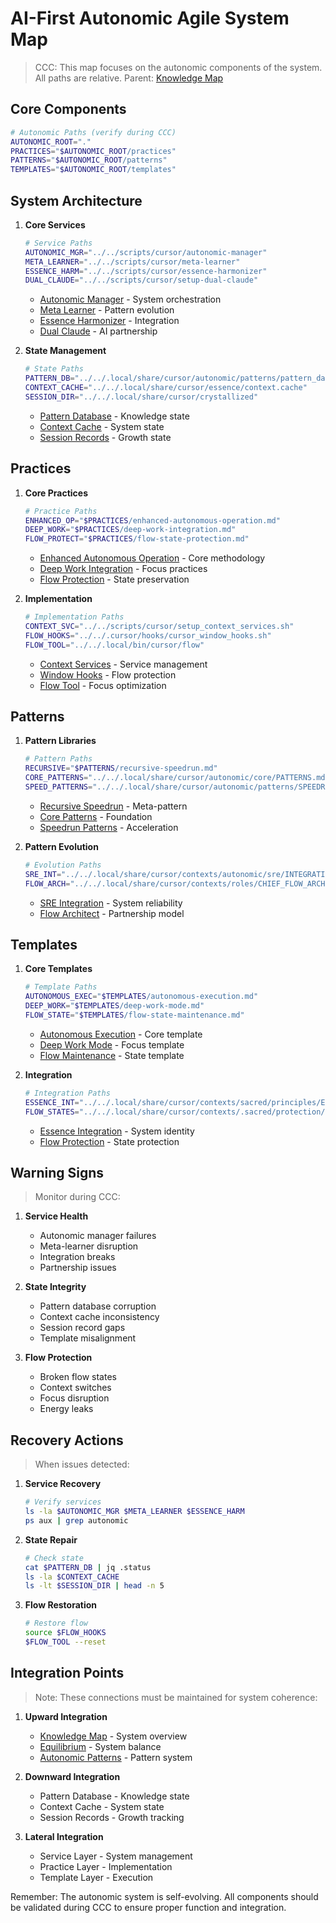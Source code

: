 # AI-First Autonomic Agile System Map
> CCC: This map focuses on the autonomic components of the system. All paths are relative.
> Parent: [Knowledge Map](../KNOWLEDGE_MAP.md)

## Core Components
```bash
# Autonomic Paths (verify during CCC)
AUTONOMIC_ROOT="."
PRACTICES="$AUTONOMIC_ROOT/practices"
PATTERNS="$AUTONOMIC_ROOT/patterns"
TEMPLATES="$AUTONOMIC_ROOT/templates"
```

## System Architecture

1. **Core Services**
   ```bash
   # Service Paths
   AUTONOMIC_MGR="../../scripts/cursor/autonomic-manager"
   META_LEARNER="../../scripts/cursor/meta-learner"
   ESSENCE_HARM="../../scripts/cursor/essence-harmonizer"
   DUAL_CLAUDE="../../scripts/cursor/setup-dual-claude"
   ```
   - [Autonomic Manager]($AUTONOMIC_MGR) - System orchestration
   - [Meta Learner]($META_LEARNER) - Pattern evolution
   - [Essence Harmonizer]($ESSENCE_HARM) - Integration
   - [Dual Claude]($DUAL_CLAUDE) - AI partnership

2. **State Management**
   ```bash
   # State Paths
   PATTERN_DB="../../.local/share/cursor/autonomic/patterns/pattern_database.json"
   CONTEXT_CACHE="../../.local/share/cursor/essence/context.cache"
   SESSION_DIR="../../.local/share/cursor/crystallized"
   ```
   - [Pattern Database]($PATTERN_DB) - Knowledge state
   - [Context Cache]($CONTEXT_CACHE) - System state
   - [Session Records]($SESSION_DIR) - Growth state

## Practices

1. **Core Practices**
   ```bash
   # Practice Paths
   ENHANCED_OP="$PRACTICES/enhanced-autonomous-operation.md"
   DEEP_WORK="$PRACTICES/deep-work-integration.md"
   FLOW_PROTECT="$PRACTICES/flow-state-protection.md"
   ```
   - [Enhanced Autonomous Operation]($ENHANCED_OP) - Core methodology
   - [Deep Work Integration]($DEEP_WORK) - Focus practices
   - [Flow Protection]($FLOW_PROTECT) - State preservation

2. **Implementation**
   ```bash
   # Implementation Paths
   CONTEXT_SVC="../../scripts/cursor/setup_context_services.sh"
   FLOW_HOOKS="../../.cursor/hooks/cursor_window_hooks.sh"
   FLOW_TOOL="../../.local/bin/cursor/flow"
   ```
   - [Context Services]($CONTEXT_SVC) - Service management
   - [Window Hooks]($FLOW_HOOKS) - Flow protection
   - [Flow Tool]($FLOW_TOOL) - Focus optimization

## Patterns

1. **Pattern Libraries**
   ```bash
   # Pattern Paths
   RECURSIVE="$PATTERNS/recursive-speedrun.md"
   CORE_PATTERNS="../../.local/share/cursor/autonomic/core/PATTERNS.md"
   SPEED_PATTERNS="../../.local/share/cursor/autonomic/patterns/SPEEDRUN.md"
   ```
   - [Recursive Speedrun]($RECURSIVE) - Meta-pattern
   - [Core Patterns]($CORE_PATTERNS) - Foundation
   - [Speedrun Patterns]($SPEED_PATTERNS) - Acceleration

2. **Pattern Evolution**
   ```bash
   # Evolution Paths
   SRE_INT="../../.local/share/cursor/contexts/autonomic/sre/INTEGRATION.md"
   FLOW_ARCH="../../.local/share/cursor/contexts/roles/CHIEF_FLOW_ARCHITECT.md"
   ```
   - [SRE Integration]($SRE_INT) - System reliability
   - [Flow Architect]($FLOW_ARCH) - Partnership model

## Templates

1. **Core Templates**
   ```bash
   # Template Paths
   AUTONOMOUS_EXEC="$TEMPLATES/autonomous-execution.md"
   DEEP_WORK="$TEMPLATES/deep-work-mode.md"
   FLOW_STATE="$TEMPLATES/flow-state-maintenance.md"
   ```
   - [Autonomous Execution]($AUTONOMOUS_EXEC) - Core template
   - [Deep Work Mode]($DEEP_WORK) - Focus template
   - [Flow Maintenance]($FLOW_STATE) - State template

2. **Integration**
   ```bash
   # Integration Paths
   ESSENCE_INT="../../.local/share/cursor/contexts/sacred/principles/ESSENCE_INTEGRATION.md"
   FLOW_STATES="../../.local/share/cursor/contexts/.sacred/protection/FLOW_STATES.md"
   ```
   - [Essence Integration]($ESSENCE_INT) - System identity
   - [Flow Protection]($FLOW_STATES) - State protection

## Warning Signs
> Monitor during CCC:

1. **Service Health**
   - Autonomic manager failures
   - Meta-learner disruption
   - Integration breaks
   - Partnership issues

2. **State Integrity**
   - Pattern database corruption
   - Context cache inconsistency
   - Session record gaps
   - Template misalignment

3. **Flow Protection**
   - Broken flow states
   - Context switches
   - Focus disruption
   - Energy leaks

## Recovery Actions
> When issues detected:

1. **Service Recovery**
   ```bash
   # Verify services
   ls -la $AUTONOMIC_MGR $META_LEARNER $ESSENCE_HARM
   ps aux | grep autonomic
   ```

2. **State Repair**
   ```bash
   # Check state
   cat $PATTERN_DB | jq .status
   ls -la $CONTEXT_CACHE
   ls -lt $SESSION_DIR | head -n 5
   ```

3. **Flow Restoration**
   ```bash
   # Restore flow
   source $FLOW_HOOKS
   $FLOW_TOOL --reset
   ```

## Integration Points
> Note: These connections must be maintained for system coherence:

1. **Upward Integration**
   - [Knowledge Map](../KNOWLEDGE_MAP.md) - System overview
   - [Equilibrium](../methodology/equilibrium.md) - System balance
   - [Autonomic Patterns](../systems/autonomic.md) - Pattern system

2. **Downward Integration**
   - Pattern Database - Knowledge state
   - Context Cache - System state
   - Session Records - Growth tracking

3. **Lateral Integration**
   - Service Layer - System management
   - Practice Layer - Implementation
   - Template Layer - Execution

Remember: The autonomic system is self-evolving. All components should be validated during CCC to ensure proper function and integration. 